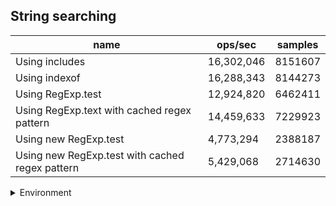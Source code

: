 ## String searching

|name|ops/sec|samples|
|-|-|-|
|Using includes|16,302,046|8151607|
|Using indexof|16,288,343|8144273|
|Using RegExp.test|12,924,820|6462411|
|Using RegExp.text with cached regex pattern|14,459,633|7229923|
|Using new RegExp.test|4,773,294|2388187|
|Using new RegExp.test with cached regex pattern|5,429,068|2714630|


<details>
<summary>Environment</summary>

* __Machine:__ linux x64 | 4 vCPUs | 7.6GB Mem
* __Run:__ Tue May 06 2025 20:17:00 GMT+0000 (Coordinated Universal Time)
* __Node:__ `v23.10.0`
</details>

<!--
{"environment":{"platform":"linux","arch":"x64","cpus":4,"totalMemory":7.597835540771484},"benchmarks":[{"name":"Using includes","samples":8151607,"opsSec":16302046.186619377},{"name":"Using indexof","samples":8144273,"opsSec":16288343.731347542},{"name":"Using RegExp.test","samples":6462411,"opsSec":12924820.604119373},{"name":"Using RegExp.text with cached regex pattern","samples":7229923,"opsSec":14459633.848252177},{"name":"Using new RegExp.test","samples":2388187,"opsSec":4773294.442264451},{"name":"Using new RegExp.test with cached regex pattern","samples":2714630,"opsSec":5429068.549326676}]}-->
